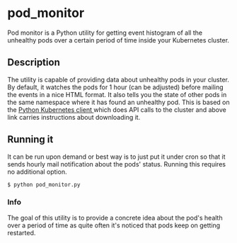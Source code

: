 # pod_monitor

Pod monitor is a Python utility for getting event histogram of all the unhealthy pods over a certain period of time inside your Kubernetes cluster.

## Description

The utility is capable of providing data about unhealthy pods in your cluster. By default, it watches the pods for 1 hour (can be adjusted) before mailing the events in a nice HTML format. It also tells you the state of other pods in the same namespace where it has found an unhealthy pod. This is based on the [ Python Kubernetes client ](https://github.com/kubernetes-client/python) which does API calls to the cluster and above link carries instructions about downloading it.  

## Running it

It can be run upon demand or best way is to just put it under cron so that it sends hourly mail notification about the pods' status. Running this requires no additional option.

```
$ python pod_monitor.py
```
### Info

The goal of this utility is to provide a concrete idea about the pod's health over a period of time as quite often it's noticed that pods keep on getting restarted.
